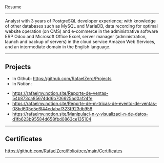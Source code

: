 # 
Resume
___
Analyst with 3 years of PostgreSQL developer experience; with knowledge of other databases such as MySQL and MariaDB, data recording for optimal website operation (on CMS) and e-commerce in the administrative software ERP Odoo and Microsoft Office Excel, server manager (administration, launch and backup of servers) in the cloud service Amazon Web Services, and an intermediate domain in the English language.
___

Projects
---
* In Github:
https://github.com/RafaelZero/Projects
* In Notion:
- https://rafaelmv.notion.site/Reporte-de-ventas-54b873ca85674dd6b706625ad0af24fe
- https://rafaelmv.notion.site/Reporte-de-m-tricas-de-evento-de-ventas-08bd605e5e6f44edabaf323f923db958
- https://rafaelmv.notion.site/Manipulaci-n-y-visualizaci-n-de-datos-d1fb623b95584d658fbd0863ce135104
___

Certificates
---
https://github.com/RafaelZero/Folio/tree/main/Certificates
___
